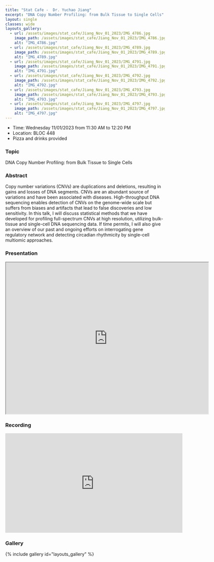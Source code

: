 ```yaml
---
title: "Stat Cafe -  Dr. Yuchao Jiang"
excerpt: "DNA Copy Number Profiling: from Bulk Tissue to Single Cells"
layout: single
classes: wide
layouts_gallery:
  - url: /assets/images/stat_cafe/Jiang_Nov_01_2023/IMG_4786.jpg
    image_path: /assets/images/stat_cafe/Jiang_Nov_01_2023/IMG_4786.jpg
    alt: "IMG_4786.jpg"
  - url: /assets/images/stat_cafe/Jiang_Nov_01_2023/IMG_4789.jpg
    image_path: /assets/images/stat_cafe/Jiang_Nov_01_2023/IMG_4789.jpg
    alt: "IMG_4789.jpg"
  - url: /assets/images/stat_cafe/Jiang_Nov_01_2023/IMG_4791.jpg
    image_path: /assets/images/stat_cafe/Jiang_Nov_01_2023/IMG_4791.jpg
    alt: "IMG_4791.jpg"
  - url: /assets/images/stat_cafe/Jiang_Nov_01_2023/IMG_4792.jpg
    image_path: /assets/images/stat_cafe/Jiang_Nov_01_2023/IMG_4792.jpg
    alt: "IMG_4792.jpg"
  - url: /assets/images/stat_cafe/Jiang_Nov_01_2023/IMG_4793.jpg
    image_path: /assets/images/stat_cafe/Jiang_Nov_01_2023/IMG_4793.jpg
    alt: "IMG_4793.jpg"
  - url: /assets/images/stat_cafe/Jiang_Nov_01_2023/IMG_4797.jpg
    image_path: /assets/images/stat_cafe/Jiang_Nov_01_2023/IMG_4797.jpg
    alt: "IMG_4797.jpg"
---
```


- Time: Wednesday 11/01/2023 from 11:30 AM to 12:20 PM
- Location: BLOC 448
- Pizza and drinks provided
<!-- - [Presentation]({{ "/assets/files/stat_cafe/Jiang_Nov_01_2023/StatCafe_Jiang_slides.pdf" | relative_url }}) -->
<!-- - [Recording](https://www.youtube.com/watch?v=t5vKbRg9ySg) -->

### Topic
DNA Copy Number Profiling: from Bulk Tissue to Single Cells


### Abstract
Copy number variations (CNVs) are duplications and deletions, resulting in gains and losses of DNA segments. CNVs are an abundant source of variations and have been associated with diseases. High-throughput DNA sequencing enables detection of CNVs on the genome-wide scale but suffers from biases and artifacts that lead to false discoveries and low sensitivity. In this talk, I will discuss statistical methods that we have developed for profiling full-spectrum CNVs at high resolution, utilizing bulk-tissue and single-cell DNA sequencing data. If time permits, I will also give an overview of our past and ongoing efforts on interrogating gene regulatory network and detecting circadian rhythmicity by single-cell multiomic approaches.

### Presentation 
<iframe src="https://drive.google.com/file/d/10Ik1KKxUSkVfL2zTtUlhOdEkcxxgTtn1/preview" width="640" height="480" allow="autoplay"></iframe>

### Recording
<iframe width="560" height="315" src="https://www.youtube.com/embed/t5vKbRg9ySg?si=huPPztk2xEeM8WoE" title="YouTube video player" frameborder="0" allow="accelerometer; autoplay; clipboard-write; encrypted-media; gyroscope; picture-in-picture; web-share" allowfullscreen></iframe>


### Gallery 

{% include gallery id="layouts_gallery" %}


